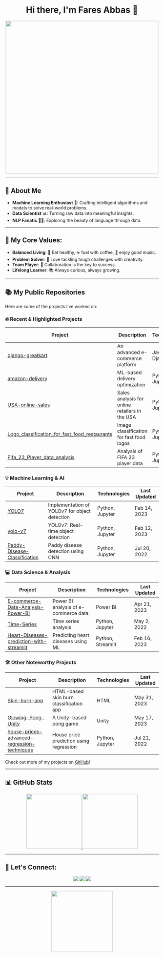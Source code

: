 <h1 align="center">Hi there, I'm Fares Abbas 👋</h1>

<p align="center">
  <img src="https://media.giphy.com/media/iIqmM5tTjmpOB9mpbn/giphy.gif" width="500"/>
</p>

---

## 🧠 About Me
- **Machine Learning Enthusiast** 🤖: Crafting intelligent algorithms and models to solve real-world problems.
- **Data Scientist** 📊: Turning raw data into meaningful insights.
- **NLP Fanatic** 🧑‍💻: Exploring the beauty of language through data.

---

## 🚀 My Core Values:
- **Balanced Living**: 🥗 Eat healthy, ☕️ fuel with coffee, 🎵 enjoy good music.
- **Problem Solver**: 🧩 Love tackling tough challenges with creativity.
- **Team Player**: 🤝 Collaboration is the key to success.
- **Lifelong Learner**: 📚 Always curious, always growing.

---

## 📚 My Public Repositories

Here are some of the projects I’ve worked on:

### 🔥 Recent & Highlighted Projects

| Project | Description | Technologies | Last Updated |
|---------|-------------|---------------|--------------|
| [django-greatkart](https://github.com/Faresabbas/django-greatkart) | An advanced e-commerce platform | JavaScript, Django | Last month |
| [amazon-delivery](https://github.com/Faresabbas/amazon-delivery) | ML-based delivery optimization | Python, Jupyter | Aug 18, 2023 |
| [USA-online-sales](https://github.com/Faresabbas/USA-online-sales) | Sales analysis for online retailers in the USA | Python, Jupyter | Oct 23, 2023 |
| [Logo_classification_for_fast_food_restaurants](https://github.com/Faresabbas/Logo_classification_for_fast_food_restaurants) | Image classification for fast food logos | Python, Jupyter | Oct 8, 2023 |
| [Fifa_23_Player_data_analysis](https://github.com/Faresabbas/Fifa_23_Player_data_analysis) | Analysis of FIFA 23 player data | Python, Jupyter | Jul 8, 2023 |

### 💡 Machine Learning & AI

| Project | Description | Technologies | Last Updated |
|---------|-------------|---------------|--------------|
| [YOLO7](https://github.com/Faresabbas/YOLO7) | Implementation of YOLOv7 for object detection | Python, Jupyter | Feb 14, 2023 |
| [yolo-v7](https://github.com/Faresabbas/yolo-v7) | YOLOv7: Real-time object detection | Python, Jupyter | Feb 12, 2023 |
| [Paddy-Disease-Classification](https://github.com/Faresabbas/Paddy-Disease-Classification) | Paddy disease detection using CNN | Python, Jupyter | Jul 20, 2022 |

### 💻 Data Science & Analysis

| Project | Description | Technologies | Last Updated |
|---------|-------------|---------------|--------------|
| [E-commerce-Data-Analysis-Power-BI](https://github.com/Faresabbas/E-commerce-Data-Analysis-Power-BI) | Power BI analysis of e-commerce data | Power BI | Apr 21, 2023 |
| [Time-Series](https://github.com/Faresabbas/Time-Series) | Time series analysis | Python, Jupyter | May 2, 2022 |
| [Heart-Diseases-prediction-with-streamlit](https://github.com/Faresabbas/Heart-Diseases-prediction-with-streamlit) | Predicting heart diseases using ML | Python, Streamlit | Feb 16, 2023 |

### 🛠️ Other Noteworthy Projects

| Project | Description | Technologies | Last Updated |
|---------|-------------|---------------|--------------|
| [Skin-burn-app](https://github.com/Faresabbas/Skin-burn-app) | HTML-based skin burn classification app | HTML | May 31, 2023 |
| [Glowing-Pong-Unity](https://github.com/Faresabbas/Glowing-Pong-Unity) | A Unity-based pong game | Unity | May 17, 2023 |
| [house-prices-advanced-regression-techniques](https://github.com/Faresabbas/house-prices-advanced-regression-techniques) | House price prediction using regression | Python, Jupyter | Jul 21, 2022 |

Check out more of my projects on [GitHub](https://github.com/Faresabbas?tab=repositories)!

---

## 📊 GitHub Stats

<p align="center">
  <a href="https://github.com/Faresabbas">
    <img height="180em" src="https://github-readme-stats.vercel.app/api?username=Faresabbas&theme=radical&count_private=true&show_icons=true&include_all_commits=true"/>
    <img height="180em" src="https://github-readme-stats-eight-theta.vercel.app/api/top-langs/?username=Faresabbas&theme=radical&layout=compact&langs_count=6"/>
  </a>
</p>

---

## 🤝 Let's Connect:

<p align="center">
  <a href="https://www.linkedin.com/in/fares-abbas"><img src="https://img.shields.io/badge/-LinkedIn-0A66C2?style=for-the-badge&logo=Linkedin&logoColor=white"/></a>
  <a href="https://twitter.com/fares_a_ghazi"><img src="https://img.shields.io/badge/-Twitter-1DA1F2?style=for-the-badge&logo=Twitter&logoColor=white"/></a>
  <a href="https://www.facebook.com/faresa.ghazi"><img src="https://img.shields.io/badge/-Facebook-1877F2?style=for-the-badge&logo=Facebook&logoColor=white"/></a>
</p>

---

<p align="center">
  <img src="https://media.giphy.com/media/l3vR85PnGsBwu1PFK/giphy.gif" width="200"/>
</p>
